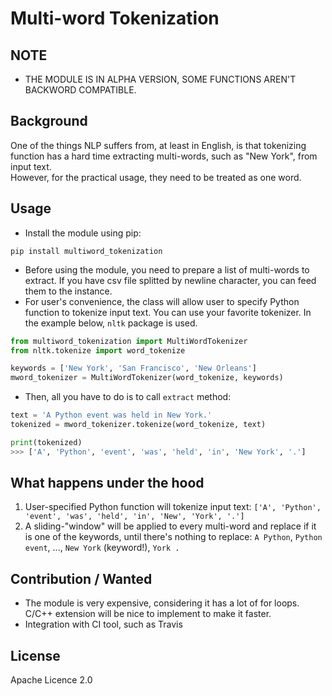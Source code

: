 # Multi-word Tokenization

## NOTE
* THE MODULE IS IN ALPHA VERSION, SOME FUNCTIONS AREN'T BACKWORD COMPATIBLE.

## Background
One of the things NLP suffers from, at least in English, is that tokenizing function has a hard time extracting multi-words, such as "New York", from input text.<br>
However, for the practical usage, they need to be treated as one word.

## Usage
* Install the module using pip:

```
pip install multiword_tokenization
```

* Before using the module, you need to prepare a list of multi-words to extract. If you have csv file splitted by newline character, you can feed them to the instance.
* For user's convenience, the class will allow user to specify Python function to tokenize input text. You can use your favorite tokenizer. In the example below, `nltk` package is used.

```python
from multiword_tokenization import MultiWordTokenizer
from nltk.tokenize import word_tokenize

keywords = ['New York', 'San Francisco', 'New Orleans']
mword_tokenizer = MultiWordTokenizer(word_tokenize, keywords)
```
* Then, all you have to do is to call `extract` method:
```python
text = 'A Python event was held in New York.'
tokenized = mword_tokenizer.tokenize(word_tokenize, text)

print(tokenized)
>>> ['A', 'Python', 'event', 'was', 'held', 'in', 'New York', '.']
```

## What happens under the hood
1. User-specified Python function will tokenize input text: 
`['A', 'Python', 'event', 'was', 'held', 'in', 'New', 'York', '.']`
2. A sliding-"window" will be applied to every multi-word and replace if it is one of the keywords, until there's nothing to replace: `A Python`, `Python event`, ..., `New York` (keyword!), `York .`


## Contribution / Wanted
* The module is very expensive, considering it has a lot of for loops. C/C++ extension will be nice to implement to make it faster.
* Integration with CI tool, such as Travis


## License
Apache Licence 2.0